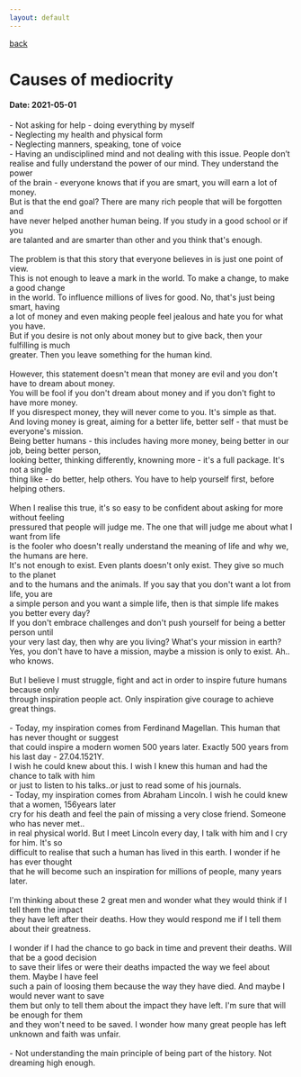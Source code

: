 ```yaml
---
layout: default
---
```

[back](./full-list.md)

<h1>
Causes of mediocrity
</h1>
<h4>
Date: 2021-05-01
</h4>
<p>
- Not asking for help - doing everything by myself<br>
- Neglecting my health and physical form<br>
- Neglecting manners, speaking, tone of voice<br>
- Having an undisciplined mind and not dealing with this issue. People don’t<br> 
realise and fully understand the power of our mind. They understand the power<br> 
of the brain - everyone knows that if you are smart, you will earn a lot of money.<br> 
But is that the end goal? There are many rich people that will be forgotten and <br>
have never helped another human being. If you study in a good school or if you <br>
are talanted and are smarter than other and you think that's enough. <br>
<br>
The problem is that this story that everyone believes in is just one point of view.<br>
This is not enough to leave a mark in the world. To make a change, to make a good change<br>
in the world. To influence millions of lives for good. No, that's just being smart, having<br> 
a lot of money and even making people feel jealous and hate you for what you have.<br>
But if you desire is not only about money but to give back, then your fulfilling is much<br>
greater. Then you leave something for the human kind.<br>
<br>
However, this statement doesn't mean that money are evil and you don't have to dream about money.<br>
You will be fool if you don't dream about money and if you don't fight to have more money.<br>
If you disrespect money, they will never come to you. It's simple as that.<br>
And loving money is great, aiming for a better life, better self - that must be everyone's mission.<br>
Being better humans - this includes having more money, being better in our job, being better person,<br>
looking better, thinking differently, knowning more - it's a full package. It's not a single<br>
thing like - do better, help others. You have to help yourself first, before helping others.<br>
<br>
When I realise this true, it's so easy to be confident about asking for more without feeling<br>
pressured that people will judge me. The one that will judge me about what I want from life<br>
is the fooler who doesn't really understand the meaning of life and why we, the humans are here.<br>
It's not enough to exist. Even plants doesn't only exist. They give so much to the planet<br>
and to the humans and the animals. If you say that you don't want a lot from life, you are<br>
a simple person and you want a simple life, then is that simple life makes you better every day?<br>
If you don't embrace challenges and don't push yourself for being a better person until<br> 
your very last day, then why are you living? What's your mission in earth?<br>
Yes, you don't have to have a mission, maybe a mission is only to exist. Ah.. who knows.<br>
<br>
But I believe I must struggle, fight and act in order to inspire future humans because only<br>
through inspiration people act. Only inspiration give courage to achieve great things.<br> 
<br>
- Today, my inspiration comes from Ferdinand Magellan. This human that has never thought or suggest<br> 
that could inspire a modern women 500 years later. Exactly 500 years from his last day - 27.04.1521Y.<br> 
I wish he could knew about this. I wish I knew this human and had the chance to talk with him<br> 
or just to listen to his talks..or just to read some of his journals.<br> 
- Today, my inspiration comes from Abraham Lincoln. I wish he could knew that a women, 156years later<br> 
cry for his death and feel the pain of missing a very close friend. Someone who has never met..<br> 
in real physical world. But I meet Lincoln every day, I talk with him and I cry for him. It's so<br>
difficult to realise that such a human has lived in this earth. I wonder if he has ever thought<br>
that he will become such an inspiration for millions of people, many years later.<br>
<br>
I'm thinking about these 2 great men and wonder what they would think if I tell them the impact<br>
they have left after their deaths. How they would respond me if I tell them about their greatness.<br>
<br>
I wonder if I had the chance to go back in time and prevent their deaths. Will that be a good decision<br>
to save their lifes or were their deaths impacted the way we feel about them. Maybe I have feel<br>
such a pain of loosing them because the way they have died. And maybe I would never want to save<br>
them but only to tell them about the impact they have left. I'm sure that will be enough for them<br>
and they won't need to be saved. I wonder how many great people has left unknown and faith was unfair.<br>
<br>
- Not understanding the main principle of being part of the history. Not dreaming high enough.

</p>